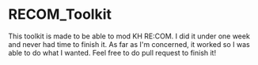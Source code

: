 RECOM_Toolkit
=============

This toolkit is made to be able to mod KH RE:COM. I did it under one week and never had time to finish it.
As far as I'm concerned, it worked so I was able to do what I wanted.
Feel free to do pull request to finish it!
